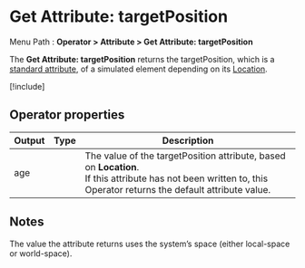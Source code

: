 # Get Attribute: targetPosition

Menu Path : **Operator > Attribute > Get Attribute: targetPosition**

The **Get Attribute: targetPosition** returns the targetPosition, which is a [standard attribute](Reference-Attributes.md), of a simulated element depending on its [Location](Attributes.md#attribute-locations).

[!include[](Snippets/Operator-GetAttributeOperatorSettings.md)]

## Operator properties

| **Output** | **Type** | **Description**                                              |
| ---------- | -------- | ------------------------------------------------------------ |
| age        |          | The value of the targetPosition attribute, based on **Location**.<br/>If this attribute has not been written to, this Operator returns the default attribute value. |

## Notes

The value the attribute returns uses the system’s space (either local-space or world-space).